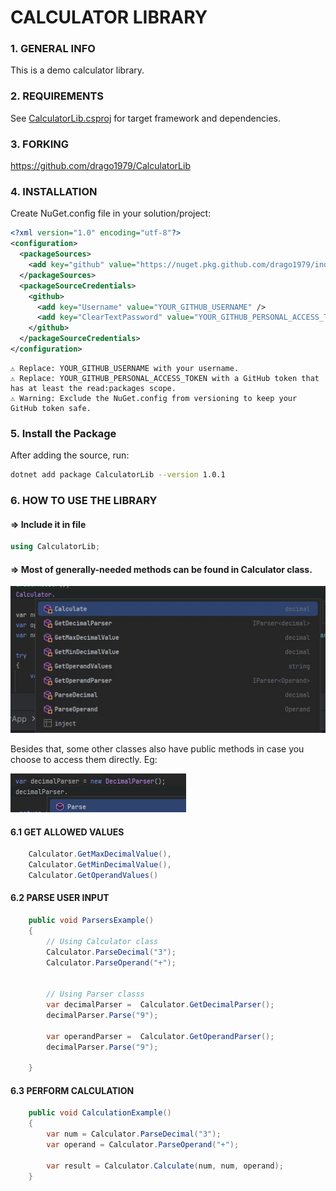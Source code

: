 ﻿# **CALCULATOR LIBRARY**

### 1. GENERAL INFO
This is a demo calculator library.


### 2. REQUIREMENTS
See [CalculatorLib.csproj](./CalculatorLib.csproj) for target framework and dependencies.

### 3. FORKING

https://github.com/drago1979/CalculatorLib
### 4. INSTALLATION

Create NuGet.config file in your solution/project:

```xml
<?xml version="1.0" encoding="utf-8"?>
<configuration>
  <packageSources>
    <add key="github" value="https://nuget.pkg.github.com/drago1979/index.json" />
  </packageSources>
  <packageSourceCredentials>
    <github>
      <add key="Username" value="YOUR_GITHUB_USERNAME" />
      <add key="ClearTextPassword" value="YOUR_GITHUB_PERSONAL_ACCESS_TOKEN" />
    </github>
  </packageSourceCredentials>
</configuration>
````  

    ⚠️ Replace: YOUR_GITHUB_USERNAME with your username.
    ⚠️ Replace: YOUR_GITHUB_PERSONAL_ACCESS_TOKEN with a GitHub token that has at least the read:packages scope.
    ⚠️ Warning: Exclude the NuGet.config from versioning to keep your GitHub token safe.

### 5. Install the Package
After adding the source, run:
```bash
dotnet add package CalculatorLib --version 1.0.1
```

### 6. HOW TO USE THE LIBRARY

#### => Include it in file
```csharp
using CalculatorLib;
```

#### => Most of generally-needed methods can be found in Calculator class.

![Calculator class methods](Documentation/calculator_class_methods.jpg)


Besides that, some other classes also have public methods in case you choose to access them directly. Eg:

![Parser class methods](Documentation/parser_class_methods.jpg)

#### 6.1 GET ALLOWED VALUES

```csharp
    Calculator.GetMaxDecimalValue(),
    Calculator.GetMinDecimalValue(),
    Calculator.GetOperandValues()
```

#### 6.2 PARSE USER INPUT
```csharp
    public void ParsersExample()
    {
        // Using Calculator class
        Calculator.ParseDecimal("3");
        Calculator.ParseOperand("+");
        
        
        // Using Parser classs
        var decimalParser =  Calculator.GetDecimalParser();
        decimalParser.Parse("9");
        
        var operandParser =  Calculator.GetOperandParser();
        decimalParser.Parse("9");
        
    }
````    

#### 6.3 PERFORM CALCULATION
```csharp
    public void CalculationExample()
    {
        var num = Calculator.ParseDecimal("3");
        var operand = Calculator.ParseOperand("+");
        
        var result = Calculator.Calculate(num, num, operand);
    }
```
